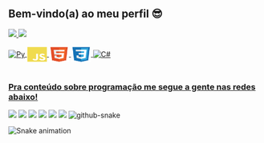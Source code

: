 ## Bem-vindo(a) ao meu perfil 😎

 <div>
   <a href="https://github.com/VitorNovoa">
   <img height="180em" src="https://github-readme-stats.vercel.app/api?username=VitorNovoa&show_icons=true&theme=radical&include_all_commits=true&count_private=true"/>
   <img height="180em" src="https://github-readme-stats.vercel.app/api/top-langs/?username=VitorNovoa&layout=compact&langs_count=6&theme=radical"/>

</div>
<div style="display: inline_block"><br>     
  <img align="center" alt="Py" height="30" width="40" src="https://cdn.jsdelivr.net/gh/devicons/devicon/icons/python/python-original.svg" />
  <img align="center" alt="Js" height="30" width="40" src="https://raw.githubusercontent.com/devicons/devicon/master/icons/javascript/javascript-plain.svg">
  <img align="center" alt="HTML" height="30" width="40" src="https://raw.githubusercontent.com/devicons/devicon/master/icons/html5/html5-original.svg">
  <img align="center" alt="CSS" height="30" width="40" src="https://raw.githubusercontent.com/devicons/devicon/master/icons/css3/css3-original.svg">
  <img align="center" alt="C#" height="30" width="40"src="https://cdn.jsdelivr.net/gh/devicons/devicon/icons/csharp/csharp-original.svg" />   
</div>
 
 <br>
 
  ### Pra conteúdo sobre programação me segue a gente nas redes abaixo!
 
<div> 
   <a href="https://www.linkedin.com/in/vitor--novoa/" target="_blank"><img src="https://img.shields.io/badge/-LinkedIn-%230077B5?style=for-the-badge&logo=linkedin&logoColor=white" target="_blank"></a>
  <a href="https://www.instagram.com/vitor_novoa/" target="_blank"><img src="https://img.shields.io/badge/-Instagram-FF307D?style=for-the-badge&logo=instagram&logoColor=white" target="_blank"></a>
  <a href = "mailto:vitor_novoa@hotmail.com"><img src="https://img.shields.io/badge/-Outlook-4949E3?style=for-the-badge&logo=microsoft&logoColor=white" target="_blank"></a>
 <a href = "mailto:vitor.silva.novoa@gmail.com"><img src="https://img.shields.io/badge/-Gmail-FF4227?style=for-the-badge&logo=gmail&logoColor=white" target="_blank"></a>
   <a href="https://discord.gg/uYznQrNP" target="_blank"><img src="https://img.shields.io/badge/Discord-476FDE?style=for-the-badge&logo=discord&logoColor=white" target="_blank"></a> 
 <a href="https://www.twitch.tv/noob_beta" target="_blank"><img src="https://img.shields.io/badge/Twitch-B538EB?style=for-the-badge&logo=twitch&logoColor=white" target="_blank"></a>


  <!-- <a href="https://youtube.com/@noob_beta" target="_blank"><img src="https://img.shields.io/badge/YouTube-FF0000?style=for-the-badge&logo=youtube&logoColor=white" target="_blank"></a> -->

 <picture>
  <source media="(prefers-color-scheme: dark)" srcset="github-snake-dark.svg" />
  <source media="(prefers-color-scheme: light)" srcset="github-snake.svg" />
  <img alt="github-snake" src="github-snake.svg" />
</picture>

  ![Snake animation](https://github.com/VitorNovoa/VitorNovoa/blob/output/github-contribution-grid-snake.svg)

</div>
